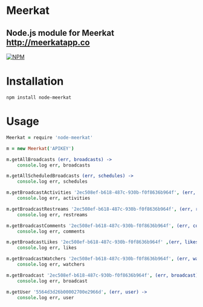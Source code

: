 # Meerkat
## Node.js module for Meerkat http://meerkatapp.co
[![NPM](https://nodei.co/npm/node-meerkat.png?downloads=true&stars=true)](https://nodei.co/npm/node-meerkat/)
# Installation
`npm install node-meerkat`

# Usage

```coffeescript
Meerkat = require 'node-meerkat'

m = new Meerkat('APIKEY')

m.getAllBroadcasts (err, broadcasts) ->
	console.log err, broadcasts

m.getAllScheduledBroadcasts (err, schedules) ->
	console.log err, schedules

m.getBroadcastActivities '2ec508ef-b618-487c-930b-f0f8636b964f', (err, activities) ->
	console.log err, activities

m.getBroadcastRestreams '2ec508ef-b618-487c-930b-f0f8636b964f', (err, restreams) ->
	console.log err, restreams

m.getBroadcastComments '2ec508ef-b618-487c-930b-f0f8636b964f', (err, comments) ->
	console.log err, comments

m.getBroadcastLikes '2ec508ef-b618-487c-930b-f0f8636b964f' ,(err, likes) ->
	console.log err, likes

m.getBroadcastWatchers '2ec508ef-b618-487c-930b-f0f8636b964f', (err, watchers) ->
	console.log err, watchers

m.getBroadcast '2ec508ef-b618-487c-930b-f0f8636b964f', (err, broadcast) ->
	console.log err, broadcast

m.getUser '5564d3d26b00002700e2966d', (err, user) ->
	console.log err, user
```

